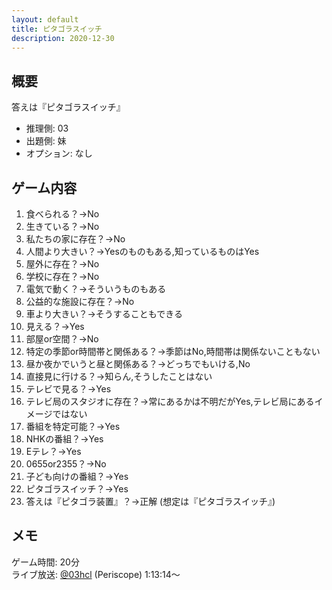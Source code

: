 ```yaml
---
layout: default
title: ピタゴラスイッチ
description: 2020-12-30
---
```


## 概要

答えは『ピタゴラスイッチ』

- 推理側: 03
- 出題側: 妹
- オプション: なし

## ゲーム内容

1. 食べられる？→No
2. 生きている？→No
3. 私たちの家に存在？→No
4. 人間より大きい？→Yesのものもある,知っているものはYes
5. 屋外に存在？→No
6. 学校に存在？→No
7. 電気で動く？→そういうものもある
8. 公益的な施設に存在？→No
9. 車より大きい？→そうすることもできる
10. 見える？→Yes
11. 部屋or空間？→No
12. 特定の季節or時間帯と関係ある？→季節はNo,時間帯は関係ないこともない
13. 昼か夜かでいうと昼と関係ある？→どっちでもいける,No
14. 直接見に行ける？→知らん,そうしたことはない
15. テレビで見る？→Yes
16. テレビ局のスタジオに存在？→常にあるかは不明だがYes,テレビ局にあるイメージではない
17. 番組を特定可能？→Yes
18. NHKの番組？→Yes
19. Eテレ？→Yes
20. 0655or2355？→No
21. 子ども向けの番組？→Yes
22. ピタゴラスイッチ？→Yes
23. 答えは『ピタゴラ装置』？→正解 (想定は『ピタゴラスイッチ』)

## メモ

ゲーム時間: 20分  
ライブ放送: [@03hcl](https://www.periscope.tv/03hcl/1YqxoyBoAdyGv?t=1h13m14s) (Periscope) 1:13:14～
